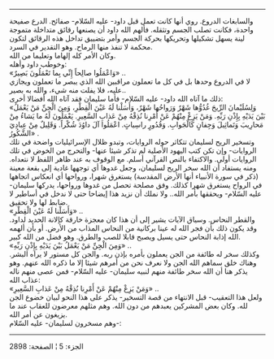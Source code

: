 ------------------------------------------------------------------------

والسابغات الدروع. روي أنها كانت تعمل قبل داود- عليه السّلام- صفائح. الدرع
صفيحة واحدة، فكانت تصلب الجسم وتثقله. فألهم الله داود أن يصنعها رقائق
متداخلة متموجة لينة يسهل تشكيلها وتحريكها بحركة الجسم وأمر بتضييق تداخل
هذه الرقائق لتكون محكمة لا تنفذ منها الرماح. وهو التقدير في السرد.  
وكان الأمر كله إلهاما وتعليما من الله.  
وخوطب داود وأهله:  
«وَاعْمَلُوا صالِحاً إِنِّي بِما تَعْمَلُونَ بَصِيرٌ» ..  
لا في الدروع وحدها بل في كل ما تعملون مراقبين الله الذي يبصر ما تعملون
ويجازي عليه، فلا يفلت منه شيء، والله به بصير..  
ذلك ما آتاه الله داود- عليه السّلام- فأما سليمان فقد آتاه الله أفضالا
أخرى:  
«وَلِسُلَيْمانَ الرِّيحَ غُدُوُّها شَهْرٌ وَرَواحُها شَهْرٌ، وَأَسَلْنا لَهُ عَيْنَ الْقِطْرِ، وَمِنَ الْجِنِّ مَنْ
يَعْمَلُ بَيْنَ يَدَيْهِ بِإِذْنِ رَبِّهِ. وَمَنْ يَزِغْ مِنْهُمْ عَنْ أَمْرِنا نُذِقْهُ مِنْ عَذابِ السَّعِيرِ.
يَعْمَلُونَ لَهُ ما يَشاءُ مِنْ مَحارِيبَ وَتَماثِيلَ وَجِفانٍ كَالْجَوابِ. وَقُدُورٍ راسِياتٍ. اعْمَلُوا
آلَ داوُدَ شُكْراً. وَقَلِيلٌ مِنْ عِبادِيَ الشَّكُورُ» .  
وتسخير الريح لسليمان تتكاثر حوله الروايات، وتبدو ظلال الإسرائيليات واضحة
في تلك الروايات- وإن تكن كتب اليهود الأصلية لم تذكر شيئا عنها- والتحرج
من الخوض في تلك الروايات أولى. والاكتفاء بالنص القرآني أسلم. مع الوقوف
به عند ظاهر اللفظ لا نتعداه. ومنه يستفاد أن الله سخر الريح لسليمان، وجعل
غدوها أي توجهها غادية إلى بقعة معينة (ذكر في سورة الأنبياء أنها الأرض
المقدسة) يستغرق شهرا، ورواحها أي انعكاس اتجاهها في الرواح يستغرق شهرا
كذلك. وفق مصلحة تحصل من غدوها ورواحها، يدركها سليمان- عليه السّلام-
ويحققها بأمر الله.. ولا نملك أن نزيد هذا إيضاحا حتى لا ندخل في أساطير لا
ضابط لها ولا تحقيق.  
«وَأَسَلْنا لَهُ عَيْنَ الْقِطْرِ» ..  
والقطر النحاس. وسياق الآيات يشير إلى أن هذا كان معجزة خارقة كإلانة
الحديد لداود. وقد يكون ذلك بأن فجر الله له عينا بركانية من النحاس المذاب
من الأرض. أو بأن ألهمه الله إذابة النحاس حتى يسيل ويصبح قابلا للصب
والطرق. وهو فضل من الله كبير.  
«وَمِنَ الْجِنِّ مَنْ يَعْمَلُ بَيْنَ يَدَيْهِ بِإِذْنِ رَبِّهِ» ..  
وكذلك سخر له طائفة من الجن يعملون بأمره بإذن ربه. والجن كل مستور لا يراه
البشر. وهناك خلق سماهم الله الجن ولا نعرف نحن من أمرهم شيئا إلا ما ذكره
الله عنهم. وهو يذكر هنا أن الله سخر طائفة منهم لنبيه سليمان- عليه
السّلام- فمن عصى منهم ناله عذاب الله:  
«وَمَنْ يَزِغْ مِنْهُمْ عَنْ أَمْرِنا نُذِقْهُ مِنْ عَذابِ السَّعِيرِ» ..  
ولعل هذا التعقيب- قبل الانتهاء من قصة التسخير- يذكر على هذا النحو لبيان
خضوع الجن لله. وكان بعض المشركين يعبدهم من دون الله. وهم مثلهم معرضون
للعقاب عند ما يزيغون عن أمر الله.  
وهم مسخرون لسليمان- عليه السّلام-:

------------------------------------------------------------------------

الجزء: 5 ¦ الصفحة: 2898
